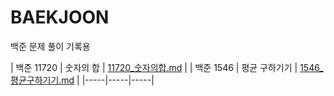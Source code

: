 # BAEKJOON
백준 문제 풀이 기록용

| 백준 11720 | 숫자의 합 | [11720_숫자의합.md](11720_숫자의합.md) |
| 백준 1546 | 평균 구하기기 | [1546_평균구하기기.md](1546_평균구하기기.md) |
|-----|-----|-----|
